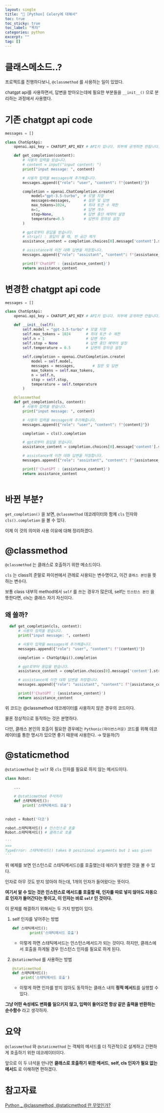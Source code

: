 ```yaml
---
layout: single
title: "📘 [Python] Celery에 대해서"
toc: true
toc_sticky: true
toc_label: "목차"
categories: python
excerpt: ""
tag: []
---
```

# 클래스메소드..?
프로젝트를 진행하다보니, `@classmethod` 를 사용하는 일이 있었다. 

chatgpt api를 사용하면서, 답변을 받아오는데에 필요한 부분들을 `__init__()` 으로 분리하는 과정에서 사용했다. 

# 기존 chatgpt api code

```python
messages = []

class ChatGptApi:
    openai.api_key = CHATGPT_API_KEY # API키 입니다. 외부에 공개하면 안됩니다.

    def get_completion(content): 
        # 사용자 입력을 받습니다.
        # content = input("input content: ")
        print("input message: ", content)

        # 사용자 입력을 messages에 추가해줍니다.
        messages.append({"role": "user", "content": f"{content}"})

        completion = openai.ChatCompletion.create(
            model="gpt-3.5-turbo",	# 모델 지정
            messages=messages,		# 질문 및 답변
            max_tokens=1024,		# 최대 토큰 수 제한
            n=1, 					# 답변 개수
            stop=None, 				# 답변 중단 예약어 설정
            temperature=0.5			# 답변의 창의성 설정
        )

        # gpt로부터 응답을 받습니다.
        # strip() : 응답이 올 때, 빈 공간 제거
        assistance_content = completion.choices[0].message['content'].strip()

        # assistance에 이전 대화 답변을 저장합니다.
        messages.append({"role": "assistant", "content": f"{assistance_content}"})

        print(f'ChatGPT : {assistance_content}')
        return assistance_content
```

# 변경한 chatgpt api code

```python
messages = []

class ChatGptApi:
    openai.api_key = CHATGPT_API_KEY # API키 입니다. 외부에 공개하면 안됩니다.

    def __init__(self):
        self.model = "gpt-3.5-turbo" # 모델 지정
        self.max_tokens = 1024       # 최대 토큰 수 제한
        self.n = 1                   # 답변 개수
        self.stop = None             # 답변 중단 예약어 설정
        self.temperature = 0.5       # 답변의 창의성 설정
        
        self.completion = openai.ChatCompletion.create(
            model = self.model,
            messages = messages,		# 질문 및 답변
            max_tokens = self.max_tokens,
            n = self.n,
            stop = self.stop, 
            temperature = self.temperature
        )

    @classmethod
    def get_completion(cls, content): 
        # 사용자 입력을 받습니다.
        print("input message: ", content)

        # 사용자 입력을 messages에 추가해줍니다.
        messages.append({"role": "user", "content": f"{content}"})

        completion = cls().completion

        # gpt로부터 응답을 받습니다.
        assistance_content = completion.choices[0].message['content'].strip()

        # assistance에 이전 대화 답변을 저장합니다.
        messages.append({"role": "assistant", "content": f"{assistance_content}"})

        print(f'ChatGPT : {assistance_content}')
        return assistance_content
 
```

# 바뀐 부분?

`get_completion()` 을 보면, `@classmethod` 데코레이터와 함께 `cls` 인자와 `cls().completion` 을 볼 수 있다. 

이제 이 것의 의미와 사용 이유에 대해 정리하겠다.

# @classmethod

`@classmethod` 는 클래스로 호출하기 위한 메소드이다.

`cls` 는 class의 준말로 파이썬에서 관례로 사용되는 변수명이고, 이건 `클래스 본인`을 뜻하는 변수다.

보통 class 내부의 method에서 `self` 를 쓰는 경우가 많은데, self는 `인스턴스 본인` 을 뜻한다면, cls는 클래스 자기 자신이다.

## 왜 쓸까?

```python
  def get_completion(cls, content): 
      # 사용자 입력을 받습니다.
      print("input message: ", content)

      # 사용자 입력을 messages에 추가해줍니다.
      messages.append({"role": "user", "content": f"{content}"})

      completion = ChatGptApi().completion

      # gpt로부터 응답을 받습니다.
      assistance_content = completion.choices[0].message['content'].strip()

      # assistance에 이전 대화 답변을 저장합니다.
      messages.append({"role": "assistant", "content": f"{assistance_content}"})

      print(f'ChatGPT : {assistance_content}')
      return assistance_content
```

위 코드는 @classmethod 데코레이터를 사용하지 않은 경우의 코드이다.

물론 정상적으로 동작하는 것은 분명하다.

다만, 클래스 본인의 호출이 필요한 경우에는 `Pythonic(파이썬스러운)` 코드를 위해 데코레이터를 통한 명시가 있으면 좋기 때문에 사용한다. → 맞을까(?)

# @staticmethod

`@staticmethod` 는 `self` 와 `cls` 인자를 필요로 하지 않는 메서드이다.

```python
class Robot:

    ...
    
    # @staticmethod 주석처리
    def 스태틱메서드():
        print('스태틱메서드 호출')
        
        
robot = Robot('다코')

robot.스태틱메서드() # 인스턴스로 호출
Robot.스태틱메서드() # 클래스로 호출

'''
>>>
TypeError: 스태틱메서드() takes 0 positional arguments but 1 was given
'''

```

위 예제를 보면 인스턴스로 스태틱메서드()를 호출했는데 에러가 발생한 것을 볼 수 있다.

인자로 아무 것도 받지 않아야 하는데, 1개의 인자가 들어왔다는 뜻이다.

**여기서 알 수 있는 것은 인스턴스로 메서드를 호출할 때, 인자를 따로 넣지 않아도 자동으로 인자가 들어간다는 뜻이고, 이 인자는 바로 `self` 인 것이다.**

이 문제를 해결하기 위해서는 두 가지 방법이 있다.

1. self 인자를 넣어주는 방법
    
    ```python
    def 스태틱메서드():
            print('스태틱메서드 호출')
    ```
    
    - 이렇게 하면 스태틱메서드는 인스턴스메서드가 되는 것이다. 하지만, 클래스에서 호출을 하게될 경우 인스턴스 인자를 필요로 하게 된다.
2. `@staticmethod` 를 사용하는 방법
    
    ```python
    @staticmethod
    def 스태틱메서드():
        print('스태틱메서드 호출')
    ```
    
    - 이렇게 하면 인자를 받지 않아도 동작하는 클래스 내의 **정적 메서드**를 실행할 수 있다.
    

**그냥 어떤 속성에도 변화를 일으키지 않고, 입력이 들어오면 항상 같은 출력을 반환하는 순수함수** 라고 생각하자.

# 요약

`@classmethod` 와 `@staticmethod` 는 객체의 메서드를 더 직관적으로 설계하고 간편하게 호출하기 위한 데코레이터이다.

앞으로 이 두 녀석을 만나면 **클래스로 호출하기 위한 메서드**, **self, cls 인자가 필요 없는 메서드** 로 이해하면 편하겠다.

# 참고자료

[Python _ @classmethod, @staticmethod 란 무엇인가?](https://daco2020.tistory.com/281)